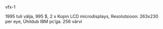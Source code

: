vfx-1

1995 tuli välja,
995 $, 
2 x Kopin LCD microdisplays,
Resolutsioon: 263x230 per eye,
Ühildub IBM pc’ga.
256 värvi

